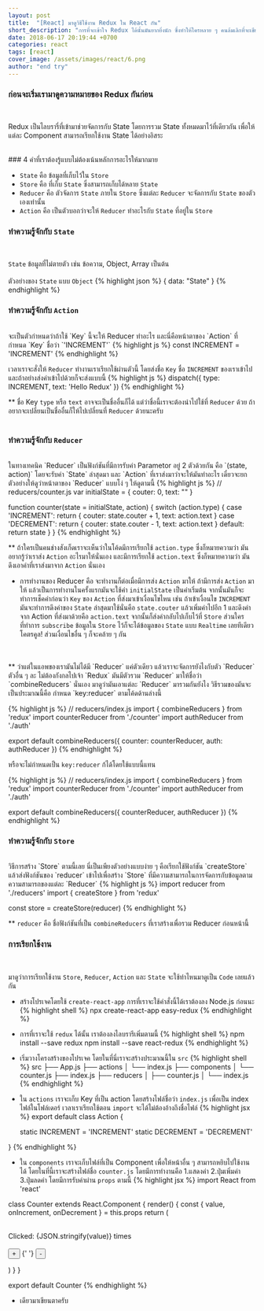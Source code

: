 ```yaml
---
layout: post
title:  "[React] มาดูวิธีใช้งาน Redux ใน React กัน"
short_description: "การที่จะเข้าใจ Redux ได้นั้นมันยากยิ่งนัก ซึ่งทำให้ใครหลาย ๆ คนล้มเลิกที่จะเขียน React ไปซะส่วนใหญ่ แต่วันนี้เราจะมาจีบ Redux แบบบ้าน ๆ กัน"
date: 2018-06-17 20:19:44 +0700
categories: react
tags: [react]
cover_image: /assets/images/react/6.png
author: "end try"
---
```


### ก่อนจะเริ่มเรามาดูความหมายของ Redux กันก่อน
<br>

Redux เป็นไลบรารี่ที่เข้ามาช่วยจัดการกับ State โดยการรวม State ทั้งหมดมาไว้ที่เดียวกัน เพื่อให้แต่ละ Component สามารถเรียกใช้งาน State ได้อย่างอิสระ

<br>
### 4 คำที่เราต้องรู้แบบไม่ต้องเน้นหลักการอะไรให้มากมาย

- `State`     คือ ข้อมูลที่เก็บไว้ใน `Store`
- `Store`     คือ ที่เก็บ `State` ซึ่งสามารถเก็บได้หลาย `State`
- `Reducer`   คือ ตัวจัดการ `State` ภายใน `Store` ซึ่งแต่ละ `Reducer` จะจัดการกับ `State` ของตัวเองเท่านั้น
- `Action`    คือ เป็นตัวบอกว่าจะให้ `Reducer` ทำอะไรกับ `State` ที่อยู่ใน `Store`

### ทำความรู้จักกับ `State` 
<br>

`State` ข้อมูลที่ไม่ตายตัว เช่น ข้อความ, Object, Array เป็นต้น 
<br><br>
ตัวอย่างของ `State` แบบ `Object`
{% highlight json %}
{ data: "State" }
{% endhighlight %}

### ทำความรู้จักกับ `Action`
<br>
จะเป็นตัวกำหนดว่าถ้าใช้ `Key` นี้จะให้ Reducer ทำอะไร และนี่คือหน้าตาของ `Action` ที่กำหนด `Key` ชื่อว่า `'INCREMENT'`
{% highlight js %}
const INCREMENT = 'INCREMENT'
{% endhighlight %}

เวลาเราจะสั่งให้ `Reducer` ทำงานเราเรียกใช้ผ่านตัวนี้ โดยส่งชื่อ `Key` ชื่อ `INCREMENT` ของเราเข้าไป และถ้าอย่างส่งค่าเข้าไปด้วยก็จะส่งแบบนี้ 
{% highlight js %}
dispatch({
  type: INCREMENT,
  text: 'Hello Redux'
})
{% endhighlight %}

** ชื่อ Key `type` หรือ `text` อาจจะเป็นชื่ออื่นก็ได้ แต่ว่าชื่อนี้เราจะต้องนำไปใช้ที่ `Reducer` ด้วย ถ้าอยากจะเปลี่ยนเป็นชื่ออื่นก็ให้ไปเปลี่ยนที่ `Reducer` ด้วยนะครับ
<br>
<br>

### ทำความรู้จักกับ `Reducer`
<br>
ในทางเทคนิค `Reducer` เป็นฟังก์ชันที่มีการรับค่า Parametor อยู่ 2 ตัวด้วยกัน คือ `(state, action)` โดยจะรับค่า `State` ล่าสุดมา และ `Action` ที่เราส่งมาว่าจะให้มันทำอะไร เดี๋ยวจะยกตัวอย่างให้ดูว่าหน้าตาของ `Reducer` แบบโง่ ๆ ให้ดูตามนี้
{% highlight js %}
// reducers/counter.js
var initialState = { couter: 0, text: "" }

function counter(state = initialState, action) {
  switch (action.type) {
  case 'INCREMENT':
    return {
        couter: state.couter + 1,
        text: action.text
    }
  case 'DECREMENT':
    return {
        couter: state.couter - 1,
        text: action.text
    }
  default:
    return state
  }
}
{% endhighlight %}

** ถ้าใครเป็นคนช่างสังเก็ดเราจะเห็นว่าในโค้ดมีการเรียกใช้ `action.type` ซึ่งก็หมายความว่า มันอยากรู้ว่าเราส่ง `Action` อะไรมาให้นั่นเอง และมีการเรียกใช้ `action.text` ซึ่งก็หมายความว่า มันดึงเอาค่าที่เราส่งมาจาก `Action` นั่นเอง
<br>

- การทำงานของ Reducer คือ จะทำงานก็ต่อเมื่อมีการส่ง `Action` มาให้ ถ้ามีการส่ง `Action` มาให้ แล้วเป็นการทำงานในครั้งแรกมันจะใช้ค่า `initialState` เป็นค่าเริ่มต้น จากนั้นมันก็จะทำการเช็คค่าก่อนว่า `Key` ของ `Action` ที่ส่งมาเข้าเงื่อนไขไหน เช่น ถ้าเข้าเงื่อนไข `INCREMENT` มันจะทำการดึงค่าของ `State` ล่าสุดมาใช้นั่นคือ `state.couter` แล้วเพิ่มค่าไปอีก 1  และดึงค่าจาก Action ที่ส่งมาด้วยคือ `action.text` จากนั้นก็ส่งค่ากลับไปเก็บไว้ที่ `Store` ส่วนใครที่ทำการ `subscribe` ข้อมูลใน `Store` ไว้ก็จะได้ข้อมูลของ `State` แบบ `Realtime` เลยทีเดียว โคตรคูล! ส่วนเงื่อนไขอื่น ๆ ก็จะคล้าย ๆ กัน
<br>
<br>
** ว่าแต่ในแอพของเรามันไม่ได้มี `Reducer` แค่ตัวเดียว แล้วเราจะจัดการยังไงกับตัว `Reducer` ตัวอื่น ๆ ละ ไม่ต้องกังกลไปเจ้า `Redux` มันมีตัวรวม `Reducer` มาให้ชื่อว่า `combineReducers` นั่นเอง มาดูว่ามันเอาแต่ละ `Reducer` มารวมกันยังไง วิธีรวมของมันจะเป็นประมาณนี้คือ กำหนด `key:reducer` ตามโค้ดด้านล่างนี้ 

{% highlight js %}
// reducers/index.js
import { combineReducers } from 'redux'
import counterReducer from './counter'
import authReducer from './auth'

export default combineReducers({
    counter: counterReducer,
    auth: authReducer
})
{% endhighlight %}

หรือจะไม่กำหนดเป็น `key:reducer` ก้ได้โดยใช้แบบนี้แทน

{% highlight js %}
// reducers/index.js
import { combineReducers } from 'redux'
import counterReducer from './counter'
import authReducer from './auth'

export default combineReducers({
    counterReducer,
    authReducer
})
{% endhighlight %}

### ทำความรู้จักกับ `Store` 
<br>
วิธีการสร้าง `Store` ตามนี้เลย นี่เป็นเพียงตัวอย่างแบบง่าย ๆ คือเรียกใช้ฟังก์ชัน `createStore` แล้วส่งฟังก์ชันของ `reducer` เข้าไปเพื่อสร้าง `Store` ที่มีความสามารถในการจัดการกับข้อมูลตามความสามารถของแต่ละ `Reducer`
{% highlight js %}
import reducer from './reducers'
import { createStore } from 'redux'

const store = createStore(reducer)
{% endhighlight %}

** `reducer` คือ ชื่อฟังก์ชันที่เป็น `combineReducers` ที่เราสร้างเพื่อรวม Reducer ก่อนหน้านี้

### การเรียกใช้งาน
<br>

มาดูว่าการเรียกใช้งาน `Store`, `Reducer`, `Action` และ `State` จะใช้ท่าไหนมาดูเป็น `Code` เลยแล้วกัน

- สร้างโปรเจคโดยใช้ `create-react-app` การที่เราจะใช้คำสั่งนี้ได้เราต้องลง Node.js ก่อนนะ
{% highlight shell %}
npx create-react-app easy-redux
{% endhighlight %}

- การที่เราจะใช้ `redux` ได้นั้น เราต้องลงไลบรารีเพิ่มตามนี้
{% highlight shell %}
npm install --save redux
npm install --save react-redux
{% endhighlight %}

- เริ่มวางโครงสร้างของโปรเจค โดยในที่นี่เราจะสร้างประมาณนี้ใน `src`
{% highlight shell %}
src
├── App.js
├── actions
│   └── index.js
├── components
│   └── counter.js
├── index.js
├── reducers
│   ├── counter.js
│   └── index.js
{% endhighlight %}

- ใน `actions` เราจะเก็บ Key ที่เป็น action โดยสร้างไฟล์ชื่อว่า `index.js` เพื่อเป็น index ไฟล์ในโฟล์เดอร์ เวลาเราเรียกใช้ตอน `import` จะได้ไม่ต้องอ้างถึงชื่อไฟล์
{% highlight jsx %}
export default class Action {

    static INCREMENT = 'INCREMENT'
    static DECREMENT = 'DECREMENT'

}
{% endhighlight %}

- ใน `components` เราจะเก็บไฟล์ที่เป็น Component เพื่อให้หน้าอื่น ๆ สามารถหยิบไปใช้งานได้ โดยในที่นี้เราจะสร้างไฟล์ชื่อ `counter.js` โดยมีการทำงานคือ 1.แสดงค่า 2.ปุ่มเพิ่มค่า 3.ปุ่มลดค่า โดยมีการรับค่าผ่าน `props` ตามนี้
{% highlight jsx %}
import React from 'react'

class Counter extends React.Component {
  render() {
    const { value, onIncrement, onDecrement } = this.props
    return (
      <p>
        <br/>
        Clicked: {JSON.stringify(value)} times
        <br/>
        <br/>
        <button className="ampstart-btn ampstart-btn-secondary" onClick={onIncrement}>
          +
        </button>
        {' '}
        <button className="ampstart-btn ampstart-btn-secondary" onClick={onDecrement}>
          -
        </button>
      </p>
    )
  }
}

export default Counter
{% endhighlight %}

- เดียวมาเขียนตาครับ






















<br>
<br>
<br>